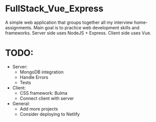 # FullStack_Vue_Express
A simple web application that groups together all my interview home-assignments.
Main goal is to practice web development skills and frameworks. 
Server side uses NodeJS + Express.
Client side uses Vue.

# TODO:
* Server:
  * MongoDB integration
  * Handle Errors
  * Tests
* Client:
  * CSS framework: Bulma
  * Connect client with server
* General:
  * Add more projects
  * Consider deploying to Netlify
